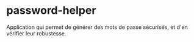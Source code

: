 # password-helper
Application qui permet de générer des mots de passe sécurisés, et d'en vérifier leur robustesse.
